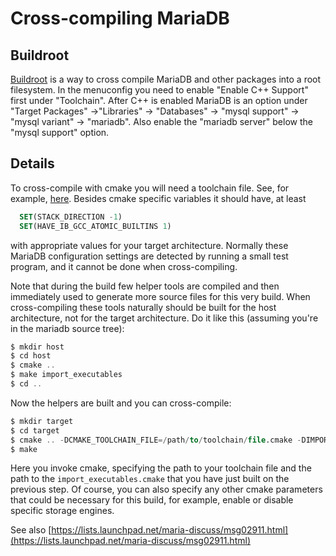 # Cross-compiling MariaDB

## Buildroot

[Buildroot](https://buildroot.org/downloads/manual/manual.html#_user_guide) is a way to cross compile MariaDB and other packages into a root filesystem. In the menuconfig you need to enable "Enable C++ Support" first under "Toolchain". After C++ is enabled MariaDB is an option under "Target Packages" -&gt;"Libraries" -&gt; "Databases" -&gt; "mysql support" -&gt; "mysql variant" -&gt; "mariadb". Also enable the "mariadb server" below the "mysql support" option.

## Details

To cross-compile with cmake you will need a toolchain file. See, for example, [here](https://cmake.org/cmake/help/latest/manual/cmake-toolchains.7.html?highlight=linker#cross-compiling-for-linux). Besides cmake specific variables it should have, at least

```sql
  SET(STACK_DIRECTION -1)
  SET(HAVE_IB_GCC_ATOMIC_BUILTINS 1)
```

with appropriate values for your target architecture. Normally these MariaDB configuration settings are detected by running a small test program, and it cannot be done when cross-compiling.

Note that during the build few helper tools are compiled and then immediately used to generate more source files for this very build. When cross-compiling these tools naturally should be built for the host architecture, not for the target architecture. Do it like this (assuming you're in the mariadb source tree):

```sql
$ mkdir host
$ cd host
$ cmake ..
$ make import_executables
$ cd ..
```

Now the helpers are built and you can cross-compile:

```sql
$ mkdir target
$ cd target
$ cmake .. -DCMAKE_TOOLCHAIN_FILE=/path/to/toolchain/file.cmake -DIMPORT_EXECUTABLES=../host/import_executables.cmake
$ make
```

Here you invoke cmake, specifying the path to your toolchain file and the path to the `import_executables.cmake` that you have just built on the previous step. Of course, you can also specify any other cmake parameters that could be necessary for this build, for example, enable or disable specific storage engines.

See also [https://lists.launchpad.net/maria-discuss/msg02911.html](https://lists.launchpad.net/maria-discuss/msg02911.html)